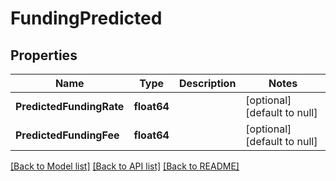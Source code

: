 # FundingPredicted

## Properties
Name | Type | Description | Notes
------------ | ------------- | ------------- | -------------
**PredictedFundingRate** | **float64** |  | [optional] [default to null]
**PredictedFundingFee** | **float64** |  | [optional] [default to null]

[[Back to Model list]](../README.md#documentation-for-models) [[Back to API list]](../README.md#documentation-for-api-endpoints) [[Back to README]](../README.md)


